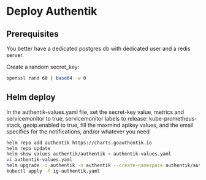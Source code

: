 # Deploy Authentik

## Prerequisites

You better have a dedicated postgres db with dedicated user and a redis server.

Create a random secret_key:

```bash
openssl rand 60 | base64 -w 0
```

## Helm deploy

In the authentik-values.yaml file, set the secret-key value, metrics and servicemonitor to true, servicemonitor labels to release: kube-prometheus-stack, geoip.enabled to true, fill the maxmind apikey values, and the email specifics for the notifications, and/or whatever you need

```bash
helm repo add authentik https://charts.goauthentik.io
helm repo update
helm show values authentik/authentik > authentik-values.yaml
vi authentik-values.yaml
helm upgrade -i authentik -n authentik --create-namespace authentik/authentik -f authentik-values.yaml
kubectl apply -f ig-authentik.yaml
```
